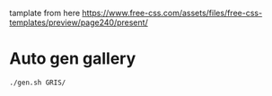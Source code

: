 tamplate from here https://www.free-css.com/assets/files/free-css-templates/preview/page240/present/

# Auto gen gallery

```
./gen.sh GRIS/
``` 
